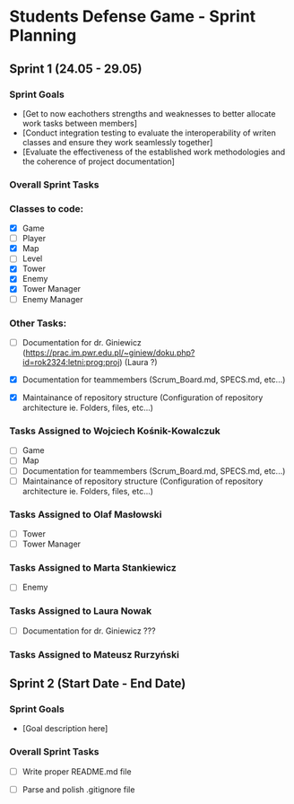 # Students Defense Game - Sprint Planning

## Sprint 1 (24.05 - 29.05)

### Sprint Goals
- [Get to now eachothers strengths and weaknesses to better allocate work tasks between members]
- [Conduct integration testing to evaluate the interoperability of writen classes and ensure they work seamlessly together]
- [Evaluate the effectiveness of the established work methodologies and the coherence of project documentation]


### Overall Sprint Tasks

### Classes to code:
- [x] Game
- [ ] Player
- [x] Map
- [ ] Level
- [x] Tower
- [x] Enemy
- [x] Tower Manager
- [ ] Enemy Manager
### Other Tasks:
- [ ] Documentation for dr. Giniewicz (https://prac.im.pwr.edu.pl/~giniew/doku.php?id=rok2324:letni:prog:proj) (Laura ?)
- [x] Documentation for teammembers (Scrum_Board.md, SPECS.md, etc...)
- [x] Maintainance of repository structure (Configuration of repository architecture ie. Folders, files, etc...)
 

### Tasks Assigned to Wojciech Kośnik-Kowalczuk
- [ ] Game
- [ ] Map
- [ ] Documentation for teammembers (Scrum_Board.md, SPECS.md, etc...)
- [ ] Maintainance of repository structure (Configuration of repository architecture ie. Folders, files, etc...)

### Tasks Assigned to Olaf Masłowski
- [ ] Tower
- [ ] Tower Manager

### Tasks Assigned to Marta Stankiewicz
- [ ] Enemy

### Tasks Assigned to Laura Nowak
- [ ] Documentation for dr. Giniewicz ???

### Tasks Assigned to Mateusz Rurzyński






## Sprint 2 (Start Date - End Date)

### Sprint Goals
- [Goal description here]


### Overall Sprint Tasks

- [ ] Write proper README.md file
- [ ] Parse and polish .gitignore file



